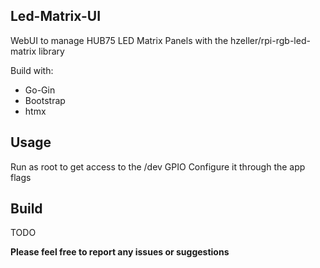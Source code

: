 ## Led-Matrix-UI

WebUI to manage HUB75 LED Matrix Panels with the hzeller/rpi-rgb-led-matrix library  

Build with:  
  * Go-Gin
  * Bootstrap
  * htmx

## Usage

Run as root to get access to the /dev GPIO
Configure it through the app flags

## Build

TODO

  
__Please feel free to report any issues or suggestions__

